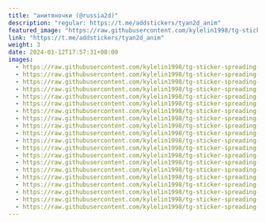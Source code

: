 ```yaml
---
title: "анитяночки (@russia2d)"
description: "regular: https://t.me/addstickers/tyan2d_anim"
featured_image: "https://raw.githubusercontent.com/kylelin1998/tg-sticker-spreading-worldwide-images/main/img/7471521c-45e9-4748-86d4-80015b102898.jpg"
link: "https://t.me/addstickers/tyan2d_anim"
weight: 3
date: 2024-01-12T17:57:31+08:00
images:
  - https://raw.githubusercontent.com/kylelin1998/tg-sticker-spreading-worldwide-images/main/img/7471521c-45e9-4748-86d4-80015b102898.jpg
  - https://raw.githubusercontent.com/kylelin1998/tg-sticker-spreading-worldwide-images/main/img/2590336e-67ab-4a3c-9516-14027c273423.jpg
  - https://raw.githubusercontent.com/kylelin1998/tg-sticker-spreading-worldwide-images/main/img/4dab5a5b-7b18-4a18-baa3-477234591204.jpg
  - https://raw.githubusercontent.com/kylelin1998/tg-sticker-spreading-worldwide-images/main/img/9004cb81-1f06-479e-91b2-5db750dc49bc.jpg
  - https://raw.githubusercontent.com/kylelin1998/tg-sticker-spreading-worldwide-images/main/img/38919014-7a4d-4b3a-ace9-26e9f2234b01.jpg
  - https://raw.githubusercontent.com/kylelin1998/tg-sticker-spreading-worldwide-images/main/img/73483993-14b1-4b05-9a7a-128002ac06db.jpg
  - https://raw.githubusercontent.com/kylelin1998/tg-sticker-spreading-worldwide-images/main/img/95cf0df1-dc12-4391-9a54-5b42defad4ca.jpg
  - https://raw.githubusercontent.com/kylelin1998/tg-sticker-spreading-worldwide-images/main/img/a4e3332b-54a6-42c7-b45b-735296ac60a0.jpg
  - https://raw.githubusercontent.com/kylelin1998/tg-sticker-spreading-worldwide-images/main/img/22474c95-73ee-4145-bf36-83e2dd6537b1.jpg
  - https://raw.githubusercontent.com/kylelin1998/tg-sticker-spreading-worldwide-images/main/img/7d15b495-8e4d-4b5f-a9fc-98b5e35a2c2c.jpg
  - https://raw.githubusercontent.com/kylelin1998/tg-sticker-spreading-worldwide-images/main/img/75c61c4d-9b68-4385-9da6-192032183110.jpg
  - https://raw.githubusercontent.com/kylelin1998/tg-sticker-spreading-worldwide-images/main/img/73559558-4d8c-4881-90e0-2e7b335fb7f7.jpg
  - https://raw.githubusercontent.com/kylelin1998/tg-sticker-spreading-worldwide-images/main/img/166e23a8-793c-4127-a159-226c6ef2ed44.jpg
  - https://raw.githubusercontent.com/kylelin1998/tg-sticker-spreading-worldwide-images/main/img/e6401092-9b79-474e-94ab-254f592ed968.jpg
  - https://raw.githubusercontent.com/kylelin1998/tg-sticker-spreading-worldwide-images/main/img/6e510787-df2c-4824-aad3-f5ed72f98f85.jpg
  - https://raw.githubusercontent.com/kylelin1998/tg-sticker-spreading-worldwide-images/main/img/6f861212-87d7-4527-8eb2-55a7c3a62366.jpg
  - https://raw.githubusercontent.com/kylelin1998/tg-sticker-spreading-worldwide-images/main/img/9b33c088-c1c4-41fe-8eea-0985715bb55c.jpg
  - https://raw.githubusercontent.com/kylelin1998/tg-sticker-spreading-worldwide-images/main/img/f9cc0248-f413-4a87-a5f5-dcd388d4819c.jpg
  - https://raw.githubusercontent.com/kylelin1998/tg-sticker-spreading-worldwide-images/main/img/bd2708f2-18c1-41c5-b014-dc76a0d00a27.jpg
  - https://raw.githubusercontent.com/kylelin1998/tg-sticker-spreading-worldwide-images/main/img/ba54d5e1-9d9f-483f-aebe-a957f780006d.jpg
---
```

